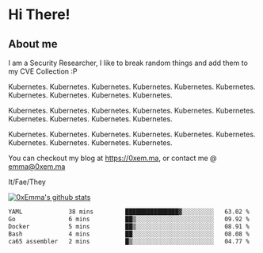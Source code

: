 # Hi There!

## About me
I am a Security Researcher, I like to break random things and add them to my CVE Collection :P 

Kubernetes. Kubernetes. Kubernetes. Kubernetes. Kubernetes. Kubernetes. Kubernetes. Kubernetes. Kubernetes. Kubernetes.

Kubernetes. Kubernetes. Kubernetes. Kubernetes. Kubernetes. Kubernetes. Kubernetes. Kubernetes. Kubernetes. Kubernetes.

Kubernetes. Kubernetes. Kubernetes. Kubernetes. Kubernetes. Kubernetes. Kubernetes. Kubernetes. Kubernetes. Kubernetes.

You can checkout my blog at https://0xem.ma, or contact me @ [emma@0xem.ma](mailto:emma@0xem.ma)

It/Fae/They

[![0xEmma's github stats](https://github-readme-stats.vercel.app/api?username=0xEmma&count_private=true&show_icons=true&theme=gruvbox)](https://github.com/0xEmma)
<!--START_SECTION:waka-->

```txt
YAML             38 mins         ███████████████▓░░░░░░░░░   63.02 %
Go               6 mins          ██▒░░░░░░░░░░░░░░░░░░░░░░   09.92 %
Docker           5 mins          ██▒░░░░░░░░░░░░░░░░░░░░░░   08.91 %
Bash             4 mins          ██░░░░░░░░░░░░░░░░░░░░░░░   08.08 %
ca65 assembler   2 mins          █▒░░░░░░░░░░░░░░░░░░░░░░░   04.77 %
```

<!--END_SECTION:waka-->
